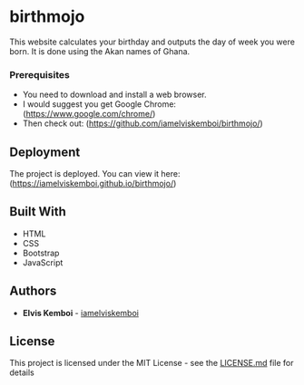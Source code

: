 # birthmojo
This website calculates your birthday and outputs the day of week you were born. It is done using the Akan names of Ghana.

### Prerequisites

* You need to download and install a web browser.
* I would suggest you get Google Chrome: (https://www.google.com/chrome/)
* Then check out: (https://github.com/iamelviskemboi/birthmojo/)


## Deployment

The project is deployed. You can view it here: (https://iamelviskemboi.github.io/birthmojo/)

## Built With

* HTML
* CSS
* Bootstrap
* JavaScript

## Authors

* **Elvis Kemboi** - [iamelviskemboi](https://github.com/iamelviskemboi)

## License

This project is licensed under the MIT License - see the [LICENSE.md](LICENSE.md) file for details
